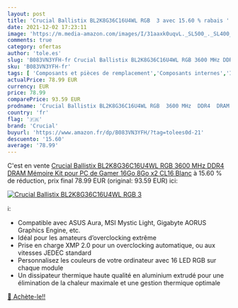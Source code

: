 ```yaml
---
layout: post
title: 'Crucial Ballistix BL2K8G36C16U4WL RGB  3 avec 15.60 % rabais '
date: 2021-12-02 17:23:11
image: 'https://m.media-amazon.com/images/I/31aaxk0uqvL._SL500_._SL400_.jpg'
comments: true
category: ofertas
author: 'tole.es'
slug: 'B083VN3YFH-fr Crucial Ballistix BL2K8G36C16U4WL RGB 3600 MHz DDR4 DRAM...'
sku: 'B083VN3YFH-fr'
tags: [ 'Composants et pièces de remplacement','Composants internes','Informatique','Mémoire RAM','crucial', ]
actualPrice: 78.99 EUR
currency: EUR
price: 78.99
comparePrice: 93.59 EUR
prodname: 'Crucial Ballistix BL2K8G36C16U4WL RGB  3600 MHz  DDR4  DRAM  Mémoire Kit pour PC de Gamer  16Go  8Go x2   CL16  Blanc'
country: 'fr'
flag: '🇫🇷'
brand: 'Crucial'
buyurl: 'https://www.amazon.fr/dp/B083VN3YFH/?tag=tolees0d-21'
descuento: '15.60'
average: '78.99'
---
```


C'est en vente [Crucial Ballistix BL2K8G36C16U4WL RGB  3600 MHz  DDR4  DRAM  Mémoire Kit pour PC de Gamer  16Go  8Go x2   CL16  Blanc](https://www.amazon.fr/dp/B083VN3YFH/?tag=tolees0d-21)  à  15.60 % de réduction, prix final  78.99 EUR (original: 93.59 EUR) ici:

[![Crucial Ballistix BL2K8G36C16U4WL RGB  3](https://m.media-amazon.com/images/I/31aaxk0uqvL._SL500_._SL400_.jpg)](https://www.amazon.fr/dp/B083VN3YFH/?tag=tolees0d-21)

ℹ️:

- Compatible avec ASUS Aura, MSI Mystic Light, Gigabyte AORUS Graphics Engine, etc.
- Idéal pour les amateurs d’overclocking extrême
- Prise en charge XMP 2.0 pour un overclocking automatique, ou aux vitesses JEDEC standard
- Personnalisez les couleurs de votre ordinateur avec 16 LED RGB sur chaque module
- Un dissipateur thermique haute qualité en aluminium extrudé pour une élimination de la chaleur maximale et une gestion thermique optimale

[🛒 Achète-le!!](https://www.amazon.fr/dp/B083VN3YFH/?tag=tolees0d-21)

